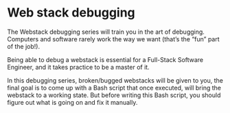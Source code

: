 # Web stack debugging

The Webstack debugging series will train you in the art of debugging. Computers
and software rarely work the way we want (that’s the “fun” part of the job!).

Being able to debug a webstack is essential for a Full-Stack Software Engineer,
and it takes practice to be a master of it.

In this debugging series, broken/bugged webstacks will be given to you, the
final goal is to come up with a Bash script that once executed, will bring the
webstack to a working state. But before writing this Bash script, you should
figure out what is going on and fix it manually.
